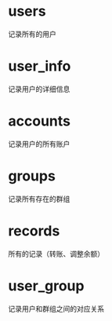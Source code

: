 # users

记录所有的用户

# user_info

记录用户的详细信息

# accounts

记录用户的所有账户

# groups

记录所有存在的群组

# records

所有的记录（转账、调整余额）

# user_group

记录用户和群组之间的对应关系